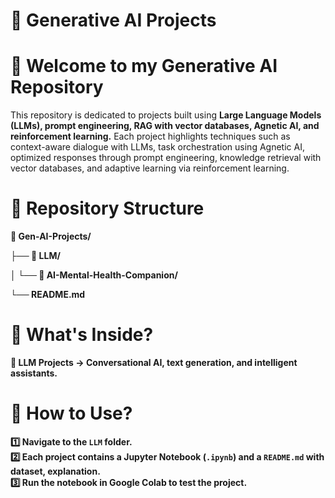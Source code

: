 # 🤖 Generative AI Projects

# 🚀 Welcome to my Generative AI Repository  
This repository is dedicated to projects built using **Large Language Models (LLMs), prompt engineering, RAG with vector databases, Agnetic AI, and reinforcement learning.** Each project highlights techniques such as context-aware dialogue with LLMs, task orchestration using Agnetic AI, optimized responses through prompt engineering, knowledge retrieval with vector databases, and adaptive learning via reinforcement learning.  
  

# 📁 Repository Structure

**📂 Gen-AI-Projects/**

**├── 📂 LLM/**       

**│   └── 📂 AI-Mental-Health-Companion/**                          

**└── README.md**                                                   

# 📌 What's Inside?
**🔹 LLM Projects → Conversational AI, text generation, and intelligent assistants.**  

# 📂 How to Use?
**1️⃣ Navigate to the `LLM` folder.**  
**2️⃣ Each project contains a Jupyter Notebook (`.ipynb`) and a `README.md` with dataset, explanation.**  
**3️⃣ Run the notebook in **Google Colab** to test the project.**  
